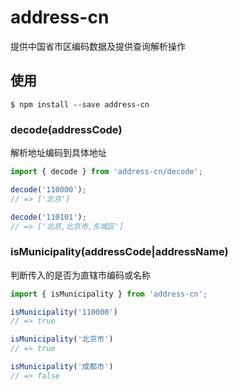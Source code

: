 # address-cn

提供中国省市区编码数据及提供查询解析操作

## 使用

```shell
$ npm install --save address-cn
```

### decode(addressCode)

解析地址编码到具体地址

```javascript
import { decode } from 'address-cn/decode';

decode('110000');
// => ['北京']

decode('110101');
// => ['北京,北京市,东城区']
```

### isMunicipality(addressCode|addressName)

判断传入的是否为直辖市编码或名称

```javascript
import { isMunicipality } from 'address-cn';

isMunicipality('110000')
// => true

isMunicipality('北京市')
// => true

isMunicipality('成都市')
// => false
```